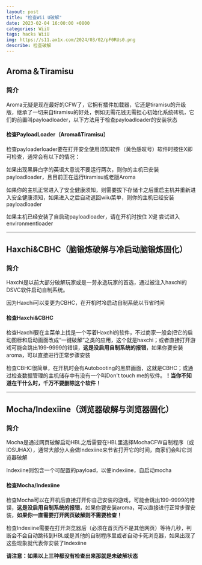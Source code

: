 ```yaml
---
layout: post
title: "检查Wii U破解"
date: 2023-02-04 16:00:00 +0800
categories: WiiU
tags: hacks WiiU
img: https://s11.ax1x.com/2024/03/02/pF0RUs0.png
describe: 检查破解
---
```


## Aroma＆Tiramisu

### 简介

Aroma无疑是现在最好的CFW了，它拥有插件加载器，它还是tiramisu的升级版，继承了一切来自tiramisu的好处，例如无需花钱无需担心初始化系统砖机，它们的前置叫payloadloader，以下方法用于检查payloadloader的安装状态

#### 检查PayloadLoader（Aroma&Tiramisu）

检查payloaderloader要在打开安全使用须知软件（黄色感叹号）软件时按住X即可检查，通常会有以下的情况：

如果出现黑屏白字的英语大意说不要运行两次，则你的主机已安装payloadloader，且目前正在运行tiramisu或老版Aroma

如果你的主机正常进入了安全健康须知，则需要拔下存储卡之后重启主机并重新进入安全健康须知，如果进入之后自动返回wiiu菜单，则你的主机已经安装payloadloader

如果主机已经安装了自启动payloadloader，请在开机时按住 X键 尝试进入environmentloader

<hr />

## Haxchi&CBHC（脑锻炼破解与冷启动脑锻炼固化）

### 简介

Haxchi是以前大部分破解玩家或是一劳永逸玩家的首选，通过被注入haxchi的DSVC软件启动自制系统。

因为Haxchi可以变更为CBHC，在开机时冷启动自制系统以节省时间

#### 检查Haxchi&CBHC

检查Haxchi要在主菜单上找是一个写着Haxchi的软件，不过商家一般会把它的启动图标和启动画面改成“一键破解”之类的应用，这个就是haxchi；或者直接打开游戏可能会跳出199-9999的错误，**这是没启用自制系统的报错**，如果你要安装aroma，可以直接进行正常步骤安装

检查CBHC很简单，在开机时会有Autobooting的黑屏画面，这就是CBHC；或通过检查数据管理的主机储存中有没有一个叫Don't touch me的软件。**！当你不知道在干什么时，千万不要删除这个软件！**

<hr />

## Mocha/Indexiine（浏览器破解与浏览器固化）

### 简介

Mocha是通过网页破解启动HBL之后需要在HBL里选择MochaCFW自制程序（或IOSUHAX），通常大部分人会做Indexiine来节省打开它的时间，商家们会叫它浏览器破解

Indexiine则包含一个可配置的payload，以便indexiine，自启动mocha

#### 检查Mocha/Indexiine

检查Mocha可以在开机后直接打开你自己安装的游戏，可能会跳出199-9999的错误，**这是没启用自制系统的报错**，如果你要安装aroma，可以直接进行正常步骤安装，**如果你一直需要打开网页破解则不需要检查！**

检查Indexiine需要在打开浏览器后（必须在首页而不是其他网页）等待几秒，判断会不会自动跳转到HBL或是其他的自制程序里或者自动卡死浏览器，如果出现了这些现象就代表你安装了Indexiine


**请注意：如果以上三种都没有检查出来那就是未破解状态**
